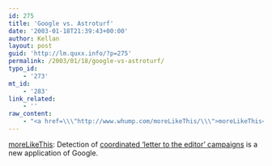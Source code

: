 ```yaml
---
id: 275
title: 'Google vs. Astroturf'
date: '2003-01-18T21:39:43+00:00'
author: Kellan
layout: post
guid: 'http://lm.quxx.info/?p=275'
permalink: /2003/01/18/google-vs-astroturf/
typo_id:
    - '273'
mt_id:
    - '283'
link_related:
    - ''
raw_content:
    - "<a href=\\\"http://www.whump.com/moreLikeThis/\\\">moreLikeThis</a>:  Detection of \r\n<a href=\\\"http://www.google.com/search?q=%22demonstrating+genuine+leadership%22\\\">\r\ncoordinated \\'letter to the editor\\' campaigns</a> is a new application of Google."
---
```


[moreLikeThis](http://www.whump.com/moreLikeThis/): Detection of [coordinated ‘letter to the editor’ campaigns](http://www.google.com/search?q=%22demonstrating+genuine+leadership%22) is a new application of Google.